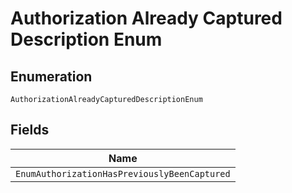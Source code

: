 
# Authorization Already Captured Description Enum

## Enumeration

`AuthorizationAlreadyCapturedDescriptionEnum`

## Fields

| Name |
|  --- |
| `EnumAuthorizationHasPreviouslyBeenCaptured` |

